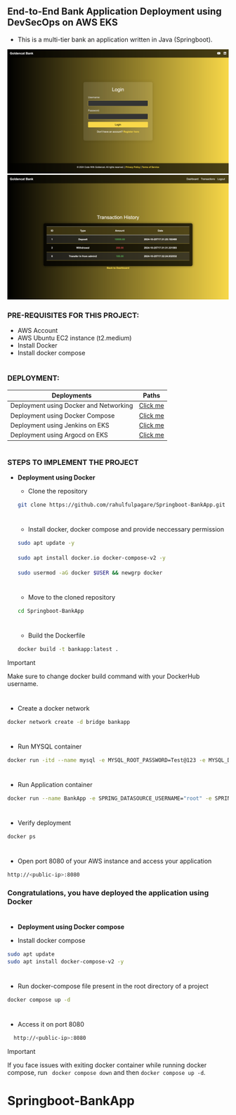 ## End-to-End Bank Application Deployment using DevSecOps on AWS EKS
- This is a multi-tier bank an application written in Java (Springboot).

![Login diagram](images/login.png)
![Transactions diagram](images/transactions.png)

### PRE-REQUISITES FOR THIS PROJECT:
- AWS Account
- AWS Ubuntu EC2 instance (t2.medium)
- Install Docker
- Install docker compose
#
### DEPLOYMENT:
| Deployments    | Paths |
| -------- | ------- |
| Deployment using Docker and Networking | <a href="#Docker">Click me </a>     |
| Deployment using Docker Compose | <a href="#dockercompose">Click me </a>     |
| Deployment using Jenkins on EKS | <a href="#">Click me </a>     |
| Deployment using Argocd on EKS| <a href="#">Click me </a>     |

#
### STEPS TO IMPLEMENT THE PROJECT
- **<p id="Docker">Deployment using Docker</p>**
  - Clone the repository
  ```bash
  git clone https://github.com/rahulfulpagare/Springboot-BankApp.git
  ```
  #
  - Install docker, docker compose and provide neccessary permission
  ```bash
  sudo apt update -y

  sudo apt install docker.io docker-compose-v2 -y

  sudo usermod -aG docker $USER && newgrp docker
  ``` 
  #
  - Move to the cloned repository
  ```bash
  cd Springboot-BankApp
  ```
  #
  - Build the Dockerfile
  ```bash
  docker build -t bankapp:latest .
  ```
> [!Important]
> Make sure to change docker build command with your DockerHub username.
  #
  - Create a docker network
  ```bash
  docker network create -d bridge bankapp
  ```
  #
  - Run MYSQL container
  ```bash
  docker run -itd --name mysql -e MYSQL_ROOT_PASSWORD=Test@123 -e MYSQL_DATABASE=BankDB --network=bankapp mysql
  ```
  #
  - Run Application container
  ```bash
docker run --name BankApp -e SPRING_DATASOURCE_USERNAME="root" -e SPRING_DATASOURCE_URL="jdbc:mysql://mysql:3306/BankDB?useSSL=false&allowPublicKeyRetrieval=true&serverTimezone=UTC" -e SPRING_DATASOURCE_PASSWORD="Test@123" --network=bankapp -p 8080:8080 bankapp:latest
 ```
  #
  - Verify deployment
  ```bash
  docker ps
  ```
  # 
  - Open port 8080 of your AWS instance and access your application
  ```bash
  http://<public-ip>:8080
  ```
  ### Congratulations, you have deployed the application using Docker 
  #
- **<p id="dockercompose">Deployment using Docker compose</p>**
- Install docker compose
```bash
sudo apt update
sudo apt install docker-compose-v2 -y
```
#
- Run docker-compose file present in the root directory of a project
```bash
docker compose up -d
```
#
- Access it on port 8080
```bash
  http://<public-ip>:8080
```
> [!Important]
> If you face issues with exiting docker container while running docker compose, run ``` docker compose down``` and then ``` docker compose up -d ```.
#
# Springboot-BankApp

